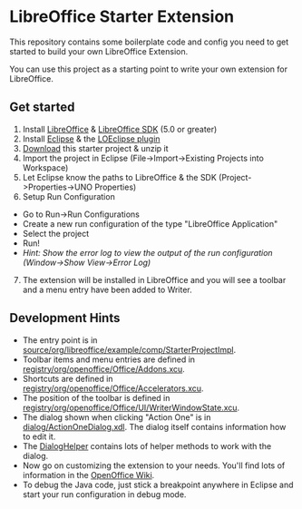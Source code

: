 # LibreOffice Starter Extension

This repository contains some boilerplate code and config you need to get started to build your own LibreOffice Extension.

You can use this project as a starting point to write your own extension for LibreOffice.

## Get started

1. Install [LibreOffice](http://www.libreoffice.org/download) & [LibreOffice SDK](http://www.libreoffice.org/download) (5.0 or greater)
2. Install [Eclipse](http://www.eclipse.org/) & the [LOEclipse plugin](https://github.com/LibreOffice/loeclipse/#installation)
3. [Download](https://github.com/smehrbrodt/libreoffice-starter-extension/archive/master.zip) this starter project & unzip it
4. Import the project in Eclipse (File->Import->Existing Projects into Workspace)
5. Let Eclipse know the paths to LibreOffice & the SDK (Project->Properties->UNO Properties)
6. Setup Run Configuration
  * Go to Run->Run Configurations
  * Create a new run configuration of the type "LibreOffice Application"
  * Select the project
  * Run!
  * *Hint: Show the error log to view the output of the run configuration (Window->Show View->Error Log)*
7. The extension will be installed in LibreOffice and you will see a toolbar and a menu entry have been added to Writer.

## Development Hints
* The entry point is in [source/org/libreoffice/example/comp/StarterProjectImpl](https://github.com/smehrbrodt/libreoffice-starter-extension/blob/master/source/org/libreoffice/example/comp/StarterProjectImpl.java).
* Toolbar items and menu entries are defined in [registry/org/openoffice/Office/Addons.xcu](https://github.com/smehrbrodt/libreoffice-starter-extension/blob/master/registry/org/openoffice/Office/Addons.xcu).
* Shortcuts are defined in [registry/org/openoffice/Office/Accelerators.xcu](https://github.com/smehrbrodt/libreoffice-starter-extension/blob/master/registry/org/openoffice/Office/Accelerators.xcu).
* The position of the toolbar is defined in [registry/org/openoffice/Office/UI/WriterWindowState.xcu](https://github.com/smehrbrodt/libreoffice-starter-extension/blob/master/registry/org/openoffice/Office/UI/WriterWindowState.xcu).
* The dialog shown when clicking "Action One" is in [dialog/ActionOneDialog.xdl](https://github.com/smehrbrodt/libreoffice-starter-extension/blob/master/dialog/ActionOneDialog.xdl). The dialog itself contains information how to edit it.
* The [DialogHelper](https://github.com/smehrbrodt/libreoffice-starter-extension/blob/master/source/org/libreoffice/example/helper/DialogHelper.java) contains lots of helper methods to work with the dialog.
* Now go on customizing the extension to your needs. You'll find lots of information in the [OpenOffice Wiki](https://wiki.openoffice.org/wiki/Extensions_development).
* To debug the Java code, just stick a breakpoint anywhere in Eclipse and start your run configuration in debug mode.
